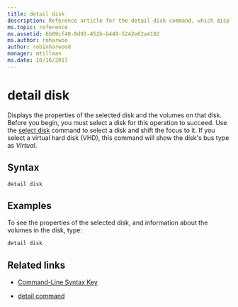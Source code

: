 ```yaml
---
title: detail disk
description: Reference article for the detail disk command, which displays the properties of the selected disk and the volumes on that disk.
ms.topic: reference
ms.assetid: 6b09cf40-8d93-452b-b449-5242e62a4102
ms.author: roharwoo
author: robinharwood
manager: mtillman
ms.date: 10/16/2017
---
```


# detail disk

Displays the properties of the selected disk and the volumes on that disk. Before you begin, you must select a disk for this operation to succeed. Use the [select disk](select-disk.md) command to select a disk and shift the focus to it. If you select a virtual hard disk (VHD), this command will show the disk's bus type as *Virtual*.

## Syntax

```
detail disk
```

## Examples

To see the properties of the selected disk, and information about the volumes in the disk, type:

```
detail disk
```

## Related links

- [Command-Line Syntax Key](command-line-syntax-key.md)

- [detail command](detail.md)
